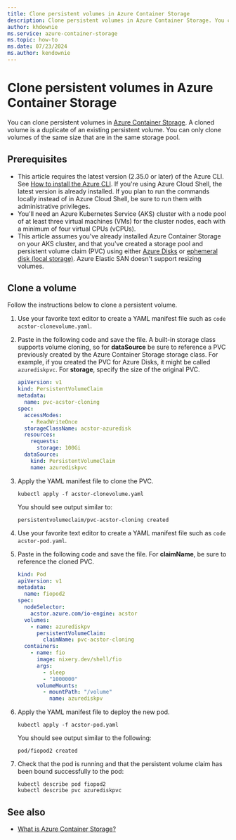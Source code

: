```yaml
---
title: Clone persistent volumes in Azure Container Storage
description: Clone persistent volumes in Azure Container Storage. You can only clone volumes of the same size that are in the same storage pool.
author: khdownie
ms.service: azure-container-storage
ms.topic: how-to
ms.date: 07/23/2024
ms.author: kendownie
---
```


# Clone persistent volumes in Azure Container Storage

You can clone persistent volumes in [Azure Container Storage](container-storage-introduction.md). A cloned volume is a duplicate of an existing persistent volume. You can only clone volumes of the same size that are in the same storage pool.

## Prerequisites

- This article requires the latest version (2.35.0 or later) of the Azure CLI. See [How to install the Azure CLI](/cli/azure/install-azure-cli). If you're using Azure Cloud Shell, the latest version is already installed. If you plan to run the commands locally instead of in Azure Cloud Shell, be sure to run them with administrative privileges.
- You'll need an Azure Kubernetes Service (AKS) cluster with a node pool of at least three virtual machines (VMs) for the cluster nodes, each with a minimum of four virtual CPUs (vCPUs).
- This article assumes you've already installed Azure Container Storage on your AKS cluster, and that you've created a storage pool and persistent volume claim (PVC) using either [Azure Disks](use-container-storage-with-managed-disks.md) or [ephemeral disk (local storage)](use-container-storage-with-local-disk.md). Azure Elastic SAN doesn't support resizing volumes.

## Clone a volume

Follow the instructions below to clone a persistent volume.

1. Use your favorite text editor to create a YAML manifest file such as `code acstor-clonevolume.yaml`.

1. Paste in the following code and save the file. A built-in storage class supports volume cloning, so for **dataSource** be sure to reference a PVC previously created by the Azure Container Storage storage class. For example, if you created the PVC for Azure Disks, it might be called `azurediskpvc`. For **storage**, specify the size of the original PVC.

   ```yml
   apiVersion: v1
   kind: PersistentVolumeClaim
   metadata:
     name: pvc-acstor-cloning
   spec:
     accessModes:
       - ReadWriteOnce
     storageClassName: acstor-azuredisk
     resources:
       requests:
         storage: 100Gi
     dataSource:
       kind: PersistentVolumeClaim
       name: azurediskpvc
   ```

1. Apply the YAML manifest file to clone the PVC.
   
   ```azurecli-interactive
   kubectl apply -f acstor-clonevolume.yaml 
   ```

   You should see output similar to:
   
   ```output
   persistentvolumeclaim/pvc-acstor-cloning created
   ```

1. Use your favorite text editor to create a YAML manifest file such as `code acstor-pod.yaml`.

1. Paste in the following code and save the file. For **claimName**, be sure to reference the cloned PVC.

   ```yml
   kind: Pod
   apiVersion: v1
   metadata:
     name: fiopod2
   spec:
     nodeSelector:
       acstor.azure.com/io-engine: acstor
     volumes:
       - name: azurediskpv
         persistentVolumeClaim:
           claimName: pvc-acstor-cloning
     containers:
       - name: fio
         image: nixery.dev/shell/fio
         args:
           - sleep
           - "1000000"
         volumeMounts:
           - mountPath: "/volume"
             name: azurediskpv
   ```

1. Apply the YAML manifest file to deploy the new pod.
   
   ```azurecli-interactive
   kubectl apply -f acstor-pod.yaml
   ```
   
   You should see output similar to the following:
   
   ```output
   pod/fiopod2 created
   ```

1. Check that the pod is running and that the persistent volume claim has been bound successfully to the pod:

   ```azurecli-interactive
   kubectl describe pod fiopod2
   kubectl describe pvc azurediskpvc
   ```
   

## See also

- [What is Azure Container Storage?](container-storage-introduction.md)
